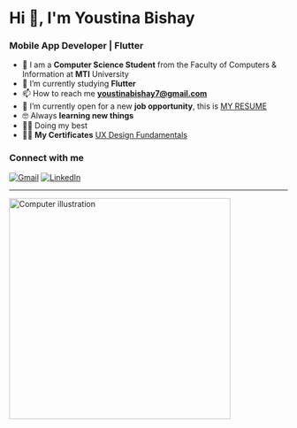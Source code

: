 # Hi 👋, I'm Youstina Bishay

### Mobile App Developer | Flutter 

- 🏡 I am a **Computer Science Student** from the Faculty of Computers & Information at **MTI** University
- 🌱 I’m currently studying **Flutter** 
- 📫 How to reach me **youstinabishay7@gmail.com**
- 👀 I’m currently open for a new **job opportunity**, this is [MY RESUME](https://drive.google.com/file/d/1F3Oi9ISZBO9dVc2HQh6Gu8zRq0Zfx3wj/view?usp=drivesdk)
- 🤓 Always **learning new things**
- 🐱‍💻 Doing my best
- 📜🏅 **My Certificates** [UX Design Fundamentals](https://drive.google.com/file/d/1FB_OFfXmYKdKtVgXRAW7AVy0gNaMrtc2/view?usp=drivesdk) 
### Connect with me

[![Gmail](https://img.shields.io/badge/-Gmail-D14836?style=for-the-badge&logo=gmail&logoColor=white)](youstinabishay7@gmail.com)
[![LinkedIn](https://img.shields.io/badge/-LinkedIn-0077B5?style=for-the-badge&logo=linkedin&logoColor=white)](https://www.linkedin.com/in/youstina-bishay)

---

<img src="https://user-images.githubusercontent.com/63050133/156676671-d5b2e362-97d4-4404-9447-dd71ddfea82f.gif" alt="Computer illustration" style="width:400px;height:auto;"/>
